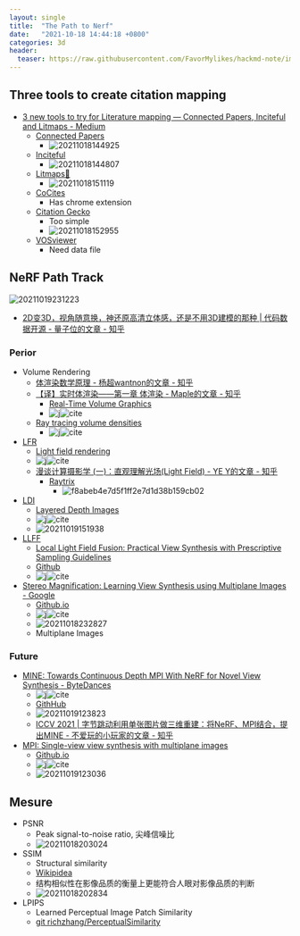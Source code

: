 ```yaml
---
layout: single
title:  "The Path to Nerf" 
date:   "2021-10-18 14:44:18 +0800"
categories: 3d
header:
  teaser: https://raw.githubusercontent.com/FavorMylikes/hackmd-note/img/img20211018233219.png
---
```


## Three tools to create citation mapping

- [3 new tools to try for Literature mapping — Connected Papers, Inciteful and Litmaps - Medium](https://aarontay.medium.com/3-new-tools-to-try-for-literature-mapping-connected-papers-inciteful-and-litmaps-a399f27622a)
  - [Connected Papers](https://www.connectedpapers.com/)
    - <img src="https://raw.githubusercontent.com/FavorMylikes/hackmd-note/img/img20211018144925.png" alt="20211018144925"/>
  - [Inciteful](https://inciteful.xyz/)
    - <img src="https://raw.githubusercontent.com/FavorMylikes/hackmd-note/img/img20211018144807.png" alt="20211018144807"/>
  - [Litmaps🤙](https://www.litmaps.co/)
    - <img src="https://raw.githubusercontent.com/FavorMylikes/hackmd-note/img/img20211018151119.png" alt="20211018151119"/>
  - [CoCites](https://www.cocites.com/)
    - Has chrome extension
  - [Citation Gecko](http://citationgecko.com/)
    - Too simple
    - <img src="https://raw.githubusercontent.com/FavorMylikes/hackmd-note/img/img20211018152955.png" alt="20211018152955"/>
  - [VOSviewer](https://www.vosviewer.com/)
    - Need data file

## NeRF Path Track

<img src="https://raw.githubusercontent.com/FavorMylikes/hackmd-note/img/img20211019231223.png" alt="20211019231223"/>

- [2D变3D，视角随意换，神还原高清立体感，还是不用3D建模的那种 | 代码数据开源 - 量子位的文章 - 知乎](https://zhuanlan.zhihu.com/p/128554388)

### Perior

- Volume Rendering
  - [体渲染数学原理 - 杨超wantnon的文章 - 知乎](https://zhuanlan.zhihu.com/p/56710440)
  - [【译】实时体渲染——第一章 体渲染 - Maple的文章 - 知乎](https://zhuanlan.zhihu.com/p/260540982)
    - [Real-Time Volume Graphics](https://dl.acm.org/doi/abs/10.1145/1103900.1103929)
    - ![j](https://img.shields.io/badge/SIGGRAPH-2004-blue?style=flat-square)![cite](https://img.shields.io/badge/cite-996-blue?style=flat-square)
  - [Ray tracing volume densities](https://dl.acm.org/doi/abs/10.1145/964965.808594)
    - ![j](https://img.shields.io/badge/SIGGRAPH-1984-blue?style=flat-square)![cite](https://img.shields.io/badge/cite-1296-blue?style=flat-square)
- [LFR](https://graphics.stanford.edu/papers/light/)
  - [Light field rendering](https://dl.acm.org/doi/10.1145/237170.237199)
  - ![j](https://img.shields.io/badge/SIGGRAPH-1996-blue?style=flat-square)![cite](https://img.shields.io/badge/cite-5237-blue?style=flat-square)
  - [漫谈计算摄影学 (一)：直观理解光场(Light Field) - YE Y的文章 - 知乎](https://zhuanlan.zhihu.com/p/24982662)
    - [Raytrix](https://raytrix.de/)
      - <img src="https://raw.githubusercontent.com/FavorMylikes/hackmd-note/img/imgf8abeb4e7d5f1ff2e7d1d38b159cb02.png" alt="f8abeb4e7d5f1ff2e7d1d38b159cb02"/>
- [LDI](https://grail.cs.washington.edu/projects/ldi/)
  - [Layered Depth Images](https://grail.cs.washington.edu/projects/ldi/)
  - ![j](https://img.shields.io/badge/SIGGRAPH-1998-blue?style=flat-square)![cite](https://img.shields.io/badge/cite-1656-blue?style=flat-square)
  - <img src="https://raw.githubusercontent.com/FavorMylikes/hackmd-note/img/img20211019151938.png" alt="20211019151938"/>
- [LLFF](https://bmild.github.io/llff/)
  - [Local Light Field Fusion: Practical View Synthesis with Prescriptive Sampling Guidelines](https://bmild.github.io/llff/)
  - [Github](https://github.com/Fyusion/LLFF)
  - ![j](https://img.shields.io/badge/SIGGRAPH-2019-blue?style=flat-square)![cite](https://img.shields.io/badge/cite-198-blue?style=flat-square)
- [Stereo Magnification: Learning View Synthesis using Multiplane Images - Google](https://arxiv.org/abs/1805.09817)
  - [Github.io](https://tinghuiz.github.io/projects/mpi/)
  - ![j](https://img.shields.io/badge/SIGGRAPH-2018-blue?style=flat-square)![cite](https://img.shields.io/badge/cite-275-blue?style=flat-square)
  - <img src="https://raw.githubusercontent.com/FavorMylikes/hackmd-note/img/img20211018232827.png" alt="20211018232827"/>
  - Multiplane Images

### Future

- [MINE: Towards Continuous Depth MPI With NeRF for Novel View Synthesis - ByteDances](https://openaccess.thecvf.com/content/ICCV2021/html/Li_MINE_Towards_Continuous_Depth_MPI_With_NeRF_for_Novel_View_ICCV_2021_paper.html)
  - ![j](https://img.shields.io/badge/ICCV-2021-blue?style=flat-square)![cite](https://img.shields.io/badge/cite-0-blue?style=flat-square)
  - [GithHub](https://github.com/vincentfung13/MINE)
  - <img src="https://raw.githubusercontent.com/FavorMylikes/hackmd-note/img/img20211019123823.png" alt="20211019123823"/>
  - [ICCV 2021 | 字节跳动利用单张图片做三维重建：将NeRF、MPI结合，提出MINE - 不爱玩的小玩家的文章 - 知乎](https://zhuanlan.zhihu.com/p/419468401)
- [MPI: Single-view view synthesis with multiplane images](https://arxiv.org/abs/2004.11364)
  - [Github.io](https://single-view-mpi.github.io/)
  - ![j](https://img.shields.io/badge/CVPR-2020-blue?style=flat-square)![cite](https://img.shields.io/badge/cite-60-blue?style=flat-square)
  - <img src="https://raw.githubusercontent.com/FavorMylikes/hackmd-note/img/img20211019123036.png" alt="20211019123036"/>

## Mesure

- PSNR
  - Peak signal-to-noise ratio, 尖峰信噪比
  - <img src="https://raw.githubusercontent.com/FavorMylikes/hackmd-note/img/img20211018203024.png" alt="20211018203024"/>
- SSIM
  - Structural similarity
  - [Wikipidea](https://en.wikipedia.org/wiki/Structural_similarity)
  - 结构相似性在影像品质的衡量上更能符合人眼对影像品质的判断
  - <img src="https://raw.githubusercontent.com/FavorMylikes/hackmd-note/img/img20211018202834.png" alt="20211018202834"/>
- LPIPS
  - Learned Perceptual Image Patch Similarity
  - [git richzhang/PerceptualSimilarity](https://github.com/richzhang/PerceptualSimilarity)
